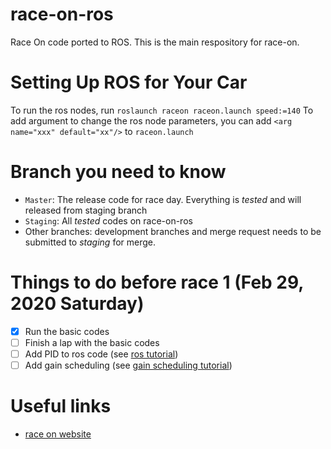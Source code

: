 # race-on-ros
Race On code ported to ROS. This is the main respository for race-on. 

# Setting Up ROS for Your Car

To run the ros nodes, run `roslaunch raceon raceon.launch speed:=140`
To add argument to change the ros node parameters, you can add `<arg name="xxx" default="xx"/>` to `raceon.launch`

# Branch you need to know
- ```Master```: The release code for race day. Everything is *tested* and will released from staging branch
- ```Staging```: All *tested* codes on race-on-ros
- Other branches: development branches and merge request needs to be submitted to *staging* for merge.

# Things to do before race 1 (Feb 29, 2020 Saturday)
- [x] Run the basic codes
- [ ] Finish a lap with the basic codes
- [ ] Add PID to ros code (see [ros tutorial](https://raceon.io/workshops/1_ros/))
- [ ] Add gain scheduling (see [gain scheduling tutorial](https://raceon.io/workshops/2_gain_scheduling/))

# Useful links
- [race on website](https://raceon.io/)
